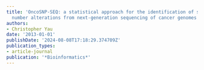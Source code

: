 ```yaml
---
title: 'OncoSNP-SEQ: a statistical approach for the identification of somatic copy
  number alterations from next-generation sequencing of cancer genomes'
authors:
- Christopher Yau
date: '2013-01-01'
publishDate: '2024-08-08T17:18:29.374709Z'
publication_types:
- article-journal
publication: '*Bioinformatics*'
---
```

